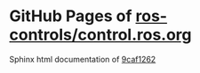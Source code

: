 GitHub Pages of [ros-controls/control.ros.org](https://github.com/ros-controls/control.ros.org.git)
===
Sphinx html documentation of [9caf1262](https://github.com/ros-controls/control.ros.org/tree/9caf1262c2fa1b068836c4aef219bd3e48cdaf12)
